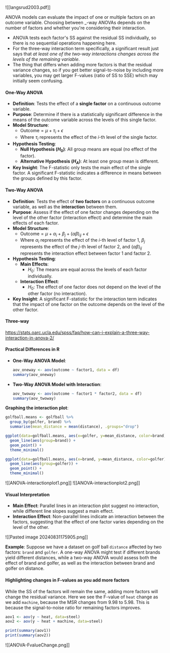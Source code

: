 ![[langsrud2003.pdf]]

ANOVA models can evaluate the impact of one or multiple factors on an outcome variable. Choosing between \_-way ANOVAs depends on the number of factors and whether you're considering their interaction.

- ANOVA tests each factor's SS against the residual SS individually, so there is no sequential operations happening here.
- For the three-way interaction term specifically, a significant result just says that _at least one of the two-way interactions changes across the levels of the remaining variable_.
- The thing that differs when adding more factors is that the residual variance changes, so if you get better signal-to-noise by including more variables, you may get larger F-values (ratio of SS to SSE) which may initially seem confusing.
#### One-Way ANOVA
- **Definition**: Tests the effect of a **single factor** on a continuous outcome variable.
- **Purpose**: Determine if there is a statistically significant difference in the means of the outcome variable across the levels of this single factor.
- **Model Structure**: 
  - $\text{Outcome} = \mu + \tau_i + \epsilon$
  - Where $\tau_i$ represents the effect of the $i$-th level of the single factor.
- **Hypothesis Testing**:
  - **Null Hypothesis ($H_0$)**: All group means are equal (no effect of the factor).
  - **Alternative Hypothesis ($H_A$)**: At least one group mean is different.
- **Key Insight**: The F-statistic only tests the main effect of the single factor. A significant F-statistic indicates a difference in means between the groups defined by this factor.

#### Two-Way ANOVA
- **Definition**: Tests the effect of **two factors** on a continuous outcome variable, as well as the **interaction** between them.
- **Purpose**: Assess if the effect of one factor changes depending on the level of the other factor (interaction effect) and determine the main effects of each factor.
- **Model Structure**:
  - $\text{Outcome} = \mu + \alpha_i + \beta_j + (\alpha\beta)_{ij} + \epsilon$
  - Where $\alpha_i$ represents the effect of the $i$-th level of factor 1, $\beta_j$ represents the effect of the $j$-th level of factor 2, and $(\alpha\beta)_{ij}$ represents the interaction effect between factor 1 and factor 2.
- **Hypothesis Testing**:
  - **Main Effects**: 
    - $H_0$: The means are equal across the levels of each factor individually.
  - **Interaction Effect**: 
    - $H_0$: The effect of one factor does not depend on the level of the other factor (no interaction).
- **Key Insight**: A significant F-statistic for the interaction term indicates that the impact of one factor on the outcome depends on the level of the other factor.

#### Three-way
https://stats.oarc.ucla.edu/spss/faq/how-can-i-explain-a-three-way-interaction-in-anova-2/

#### Practical Differences in R
- **One-Way ANOVA Model**: 
    ```r
    aov_oneway <- aov(outcome ~ factor1, data = df)
    summary(aov_oneway)
    ```
- **Two-Way ANOVA Model with Interaction**: 
    ```r
    aov_twoway <- aov(outcome ~ factor1 * factor2, data = df)
    summary(aov_twoway)
    ```

**Graphing the interaction plot**:
```r
golfball.means <- golfball %>% 
  group_by(golfer, brand) %>% 
  summarise(mean_distance = mean(distance), .groups="drop")

ggplot(data=golfball.means, aes(x=golfer, y=mean_distance, color=brand)) + 
  geom_line(aes(group=brand)) + 
  geom_point() + 
  theme_minimal()

ggplot(data=golfball.means, aes(x=brand, y=mean_distance, color=golfer)) + 
  geom_line(aes(group=golfer)) + 
  geom_point() + 
  theme_minimal()
```
![[ANOVA-interactionplot1.png]]
![[ANOVA-interactionplot2.png]]

#### Visual Interpretation
- **Main Effect**: Parallel lines in an interaction plot suggest no interaction, while different line slopes suggest a main effect.
- **Interaction Effect**: Non-parallel lines indicate an interaction between the factors, suggesting that the effect of one factor varies depending on the level of the other.

![[Pasted image 20240831175905.png]]

**Example**: Suppose we have a dataset on golf ball `distance` affected by two factors: `brand` and `golfer`. A one-way ANOVA might test if different brands yield different distances, while a two-way ANOVA would assess both the effect of brand and golfer, as well as the interaction between brand and golfer on distance.

#### Highlighting changes in F-values as you add more factors
While the SS of the factors will remain the same, adding more factors will change the residual variance.  Here we see the F-value of `heat` change as we add `machine`, because the $\text{MSR}$ changes from 9.98 to 5.98.  This is because the signal-to-noise ratio for remaining factors improves.
```r
aov1 <- aov(y ~ heat, data=steel)
aov2 <- aov(y ~ heat + machine, data=steel)

print(summary(aov1))
print(summary(aov2))
```
![[ANOVA-FvalueChange.png]]
